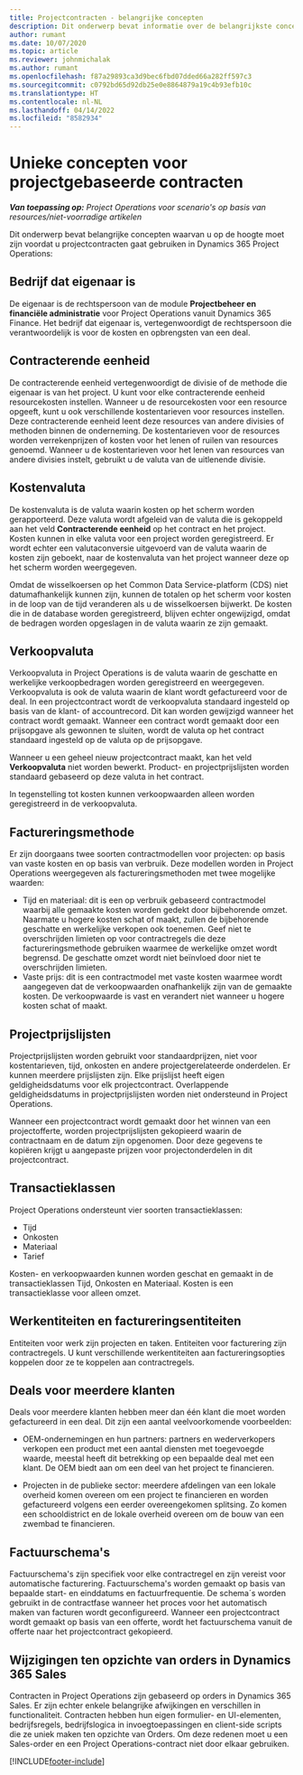 ```yaml
---
title: Projectcontracten - belangrijke concepten
description: Dit onderwerp bevat informatie over de belangrijkste concepten van projectcontracten in Project Operations.
author: rumant
ms.date: 10/07/2020
ms.topic: article
ms.reviewer: johnmichalak
ms.author: rumant
ms.openlocfilehash: f87a29893ca3d9bec6fbd07dded66a282ff597c3
ms.sourcegitcommit: c0792bd65d92db25e0e8864879a19c4b93efb10c
ms.translationtype: HT
ms.contentlocale: nl-NL
ms.lasthandoff: 04/14/2022
ms.locfileid: "8582934"
---
```

# <a name="concepts-unique-to-project-based-contracts"></a>Unieke concepten voor projectgebaseerde contracten

_**Van toepassing op:** Project Operations voor scenario's op basis van resources/niet-voorradige artikelen_



Dit onderwerp bevat belangrijke concepten waarvan u op de hoogte moet zijn voordat u projectcontracten gaat gebruiken in Dynamics 365 Project Operations:

## <a name="owning-company"></a>Bedrijf dat eigenaar is

De eigenaar is de rechtspersoon van de module **Projectbeheer en financiële administratie** voor Project Operations vanuit Dynamics 365 Finance. Het bedrijf dat eigenaar is, vertegenwoordigt de rechtspersoon die verantwoordelijk is voor de kosten en opbrengsten van een deal.

## <a name="contracting-unit"></a>Contracterende eenheid

De contracterende eenheid vertegenwoordigt de divisie of de methode die eigenaar is van het project. U kunt voor elke contracterende eenheid resourcekosten instellen. Wanneer u de resourcekosten voor een resource opgeeft, kunt u ook verschillende kostentarieven voor resources instellen. Deze contracterende eenheid leent deze resources van andere divisies of methoden binnen de onderneming. De kostentarieven voor de resources worden verrekenprijzen of kosten voor het lenen of ruilen van resources genoemd. Wanneer u de kostentarieven voor het lenen van resources van andere divisies instelt, gebruikt u de valuta van de uitlenende divisie.

## <a name="cost-currency"></a>Kostenvaluta

De kostenvaluta is de valuta waarin kosten op het scherm worden gerapporteerd. Deze valuta wordt afgeleid van de valuta die is gekoppeld aan het veld **Contracterende eenheid** op het contract en het project. Kosten kunnen in elke valuta voor een project worden geregistreerd. Er wordt echter een valutaconversie uitgevoerd van de valuta waarin de kosten zijn geboekt, naar de kostenvaluta van het project wanneer deze op het scherm worden weergegeven.

Omdat de wisselkoersen op het Common Data Service-platform (CDS) niet datumafhankelijk kunnen zijn, kunnen de totalen op het scherm voor kosten in de loop van de tijd veranderen als u de wisselkoersen bijwerkt. De kosten die in de database worden geregistreerd, blijven echter ongewijzigd, omdat de bedragen worden opgeslagen in de valuta waarin ze zijn gemaakt.

## <a name="sales-currency"></a>Verkoopvaluta

Verkoopvaluta in Project Operations is de valuta waarin de geschatte en werkelijke verkoopbedragen worden geregistreerd en weergegeven. Verkoopvaluta is ook de valuta waarin de klant wordt gefactureerd voor de deal. In een projectcontract wordt de verkoopvaluta standaard ingesteld op basis van de klant- of accountrecord. Dit kan worden gewijzigd wanneer het contract wordt gemaakt. Wanneer een contract wordt gemaakt door een prijsopgave als gewonnen te sluiten, wordt de valuta op het contract standaard ingesteld op de valuta op de prijsopgave.

Wanneer u een geheel nieuw projectcontract maakt, kan het veld **Verkoopvaluta** niet worden bewerkt. Product- en projectprijslijsten worden standaard gebaseerd op deze valuta in het contract.

In tegenstelling tot kosten kunnen verkoopwaarden alleen worden geregistreerd in de verkoopvaluta.

## <a name="billing-method"></a>Factureringsmethode

Er zijn doorgaans twee soorten contractmodellen voor projecten: op basis van vaste kosten en op basis van verbruik. Deze modellen worden in Project Operations weergegeven als factureringsmethoden met twee mogelijke waarden:

- Tijd en materiaal: dit is een op verbruik gebaseerd contractmodel waarbij alle gemaakte kosten worden gedekt door bijbehorende omzet. Naarmate u hogere kosten schat of maakt, zullen de bijbehorende geschatte en werkelijke verkopen ook toenemen. Geef niet te overschrijden limieten op voor contractregels die deze factureringsmethode gebruiken waarmee de werkelijke omzet wordt begrensd. De geschatte omzet wordt niet beïnvloed door niet te overschrijden limieten.
- Vaste prijs: dit is een contractmodel met vaste kosten waarmee wordt aangegeven dat de verkoopwaarden onafhankelijk zijn van de gemaakte kosten. De verkoopwaarde is vast en verandert niet wanneer u hogere kosten schat of maakt.

## <a name="project-price-lists"></a>Projectprijslijsten

Projectprijslijsten worden gebruikt voor standaardprijzen, niet voor kostentarieven, tijd, onkosten en andere projectgerelateerde onderdelen. Er kunnen meerdere prijslijsten zijn. Elke prijslijst heeft eigen geldigheidsdatums voor elk projectcontract. Overlappende geldigheidsdatums in projectprijslijsten worden niet ondersteund in Project Operations.

Wanneer een projectcontract wordt gemaakt door het winnen van een projectofferte, worden projectprijslijsten gekopieerd waarin de contractnaam en de datum zijn opgenomen. Door deze gegevens te kopiëren krijgt u aangepaste prijzen voor projectonderdelen in dit projectcontract.

## <a name="transaction-classes"></a>Transactieklassen

Project Operations ondersteunt vier soorten transactieklassen:

- Tijd
- Onkosten
- Materiaal
- Tarief

Kosten- en verkoopwaarden kunnen worden geschat en gemaakt in de transactieklassen Tijd, Onkosten en Materiaal. Kosten is een transactieklasse voor alleen omzet.

## <a name="work-entities-and-billing-entities"></a>Werkentiteiten en factureringsentiteiten

Entiteiten voor werk zijn projecten en taken. Entiteiten voor facturering zijn contractregels. U kunt verschillende werkentiteiten aan factureringsopties koppelen door ze te koppelen aan contractregels.

## <a name="multi-customer-deals"></a>Deals voor meerdere klanten

Deals voor meerdere klanten hebben meer dan één klant die moet worden gefactureerd in een deal. Dit zijn een aantal veelvoorkomende voorbeelden:

- OEM-ondernemingen en hun partners: partners en wederverkopers verkopen een product met een aantal diensten met toegevoegde waarde, meestal heeft dit betrekking op een bepaalde deal met een klant. De OEM biedt aan om een deel van het project te financieren. 

- Projecten in de publieke sector: meerdere afdelingen van een lokale overheid komen overeen om een project te financieren en worden gefactureerd volgens een eerder overeengekomen splitsing. Zo komen een schooldistrict en de lokale overheid overeen om de bouw van een zwembad te financieren.

## <a name="invoice-schedules"></a>Factuurschema's

Factuurschema's zijn specifiek voor elke contractregel en zijn vereist voor automatische facturering. Factuurschema's worden gemaakt op basis van bepaalde start- en einddatums en factuurfrequentie. De schema´s worden gebruikt in de contractfase wanneer het proces voor het automatisch maken van facturen wordt geconfigureerd. Wanneer een projectcontract wordt gemaakt op basis van een offerte, wordt het factuurschema vanuit de offerte naar het projectcontract gekopieerd.

## <a name="changes-from-dynamics-365-sales-orders"></a>Wijzigingen ten opzichte van orders in Dynamics 365 Sales

Contracten in Project Operations zijn gebaseerd op orders in Dynamics 365 Sales. Er zijn echter enkele belangrijke afwijkingen en verschillen in functionaliteit. Contracten hebben hun eigen formulier- en UI-elementen, bedrijfsregels, bedrijfslogica in invoegtoepassingen en client-side scripts die ze uniek maken ten opzichte van Orders. Om deze redenen moet u een Sales-order en een Project Operations-contract niet door elkaar gebruiken.


[!INCLUDE[footer-include](../includes/footer-banner.md)]
